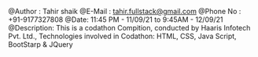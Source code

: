 @Author : Tahir shaik
@E-Mail : tahir.fullstack@gmail.com
@Phone No   : +91-9177327808
@Date: 11:45 PM - 11/09/21 to 9:45AM - 12/09/21
@Description:
    This is a codathon Compition, conducted by Haaris Infotech Pvt. Ltd., 
Technologies involved in Codathon: HTML, CSS, Java Script, BootStarp & JQuery
